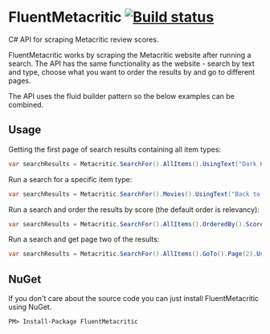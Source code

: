 # FluentMetacritic [![Build status](https://ci.appveyor.com/api/projects/status/pac610t755k03jus)](https://ci.appveyor.com/project/lewishenson/fluentmetacritic)

C# API for scraping Metacritic review scores.

FluentMetacritic works by scraping the Metacritic website after running a search. The API has the same functionality as the website - search by text and type, choose what you want to order the results by and go to different pages.

The API uses the fluid builder pattern so the below examples can be combined.


## Usage

Getting the first page of search results containing all item types:

```csharp
var searchResults = Metacritic.SearchFor().AllItems().UsingText("Dark Knight");
```

Run a search for a specific item type:

```csharp
var searchResults = Metacritic.SearchFor().Movies().UsingText("Back to the Future");
```

Run a search and order the results by score (the default order is relevancy):

```csharp
var searchResults = Metacritic.SearchFor().AllItems().OrderedBy().Score().UsingText("Game of Thrones");
```

Run a search and get page two of the results:

```csharp
var searchResults = Metacritic.SearchFor().AllItems().GoTo().Page(2).UsingText("Lord of the Rings");
```


## NuGet

If you don't care about the source code you can just install FluentMetacritic using NuGet.

    PM> Install-Package FluentMetacritic
